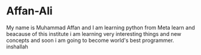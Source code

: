 # Affan-Ali
My name is Muhammad Affan and I am learning python from Meta learn and beacause of  this institute i am learning very interesting things and new concepts and soon i am going to become world's best programmer. inshallah
